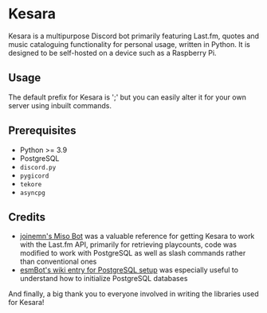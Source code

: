 # Kesara
Kesara is a multipurpose Discord bot primarily featuring Last.fm, quotes and music cataloguing functionality for personal usage, written in Python. It is designed to be self-hosted on a device such as a Raspberry Pi. 

## Usage
The default prefix for Kesara is ';' but you can easily alter it for your own server using inbuilt commands. 

## Prerequisites
- Python >= 3.9
- PostgreSQL
- `discord.py`
- `pygicord`
- `tekore`
- `asyncpg`

## Credits
- [joinemn's Miso Bot](https://github.com/joinemm/miso-bot) was a valuable reference for getting Kesara to work with the Last.fm API, primarily for retrieving playcounts, code was modified to work with PostgreSQL as well as slash commands rather than conventional ones
- [esmBot's wiki entry for PostgreSQL setup](https://esmbot.github.io/esmBot/postgresql/) was especially useful to understand how to initialize PostgreSQL databases

And finally, a big thank you to everyone involved in writing the libraries used for Kesara!
